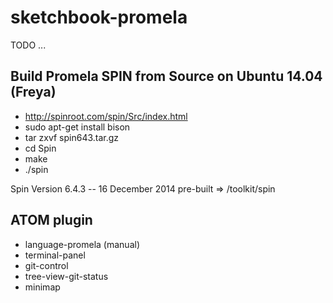 # sketchbook-promela

TODO ...

## Build Promela SPIN from Source on Ubuntu 14.04 (Freya)

* http://spinroot.com/spin/Src/index.html
* sudo apt-get install bison
* tar zxvf spin643.tar.gz
* cd Spin
* make
* ./spin

Spin Version 6.4.3 -- 16 December 2014
pre-built => /toolkit/spin

## ATOM plugin

* language-promela (manual)
* terminal-panel
* git-control
* tree-view-git-status
* minimap
